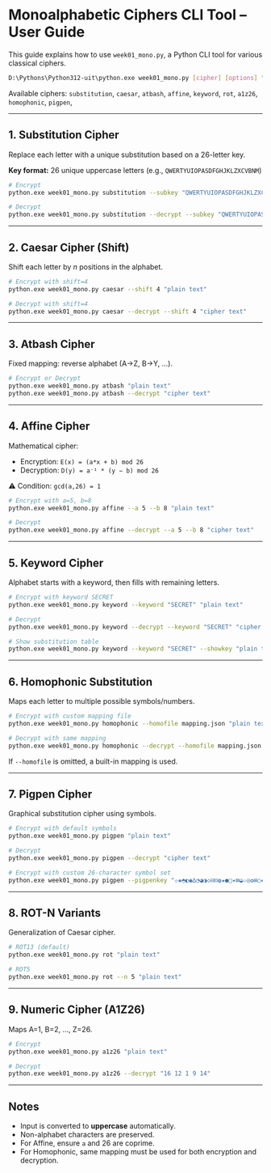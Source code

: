 # Monoalphabetic Ciphers CLI Tool – User Guide

This guide explains how to use `week01_mono.py`, a Python CLI tool for various classical ciphers.

```bash
D:\Pythons\Python312-uit\python.exe week01_mono.py [cipher] [options] "text"
```

Available ciphers: `substitution`, `caesar`, `atbash`, `affine`, `keyword`, `rot`, `a1z26`, `homophonic`, `pigpen`, 

---

## 1. Substitution Cipher

Replace each letter with a unique substitution based on a 26-letter key.

**Key format:** 26 unique uppercase letters (e.g., `QWERTYUIOPASDFGHJKLZXCVBNM`)

```bash
# Encrypt
python.exe week01_mono.py substitution --subkey "QWERTYUIOPASDFGHJKLZXCVBNM" "plain text"

# Decrypt
python.exe week01_mono.py substitution --decrypt --subkey "QWERTYUIOPASDFGHJKLZXCVBNM" "cipher text"
```

---

## 2. Caesar Cipher (Shift)

Shift each letter by *n* positions in the alphabet.

```bash
# Encrypt with shift=4
python.exe week01_mono.py caesar --shift 4 "plain text"

# Decrypt with shift=4
python.exe week01_mono.py caesar --decrypt --shift 4 "cipher text"
```

---

## 3. Atbash Cipher

Fixed mapping: reverse alphabet (A→Z, B→Y, ...).

```bash
# Encrypt or Decrypt
python.exe week01_mono.py atbash "plain text"
python.exe week01_mono.py atbash --decrypt "cipher text"
```

---

## 4. Affine Cipher

Mathematical cipher:

* Encryption: `E(x) = (a*x + b) mod 26`
* Decryption: `D(y) = a⁻¹ * (y − b) mod 26`

⚠️ Condition: `gcd(a,26) = 1`

```bash
# Encrypt with a=5, b=8
python.exe week01_mono.py affine --a 5 --b 8 "plain text"

# Decrypt
python.exe week01_mono.py affine --decrypt --a 5 --b 8 "cipher text"
```

---

## 5. Keyword Cipher

Alphabet starts with a keyword, then fills with remaining letters.

```bash
# Encrypt with keyword SECRET
python.exe week01_mono.py keyword --keyword "SECRET" "plain text"

# Decrypt
python.exe week01_mono.py keyword --decrypt --keyword "SECRET" "cipher text"

# Show substitution table
python.exe week01_mono.py keyword --keyword "SECRET" --showkey "plain text"
```

---

## 6. Homophonic Substitution

Maps each letter to multiple possible symbols/numbers.

```bash
# Encrypt with custom mapping file
python.exe week01_mono.py homophonic --homofile mapping.json "plain text"

# Decrypt with same mapping
python.exe week01_mono.py homophonic --decrypt --homofile mapping.json "cipher text"
```

If `--homofile` is omitted, a built-in mapping is used.

---

## 7. Pigpen Cipher

Graphical substitution cipher using symbols.

```bash
# Encrypt with default symbols
python.exe week01_mono.py pigpen "plain text"

# Decrypt
python.exe week01_mono.py pigpen --decrypt "cipher text"

# Encrypt with custom 26-character symbol set
python.exe week01_mono.py pigpen --pigpenkey "✫◈◓◐◉∆◔◕◑◇⊟⊡◍★●□✦⊠◒✩◎✪⊞○◆✧" "plain text"
```

---

## 8. ROT-N Variants

Generalization of Caesar cipher.

```bash
# ROT13 (default)
python.exe week01_mono.py rot "plain text"

# ROT5
python.exe week01_mono.py rot --n 5 "plain text"
```

---

## 9. Numeric Cipher (A1Z26)

Maps A=1, B=2, ..., Z=26.

```bash
# Encrypt
python.exe week01_mono.py a1z26 "plain text"

# Decrypt
python.exe week01_mono.py a1z26 --decrypt "16 12 1 9 14"
```

---

## Notes

* Input is converted to **uppercase** automatically.
* Non-alphabet characters are preserved.
* For Affine, ensure `a` and 26 are coprime.
* For Homophonic, same mapping must be used for both encryption and decryption.
